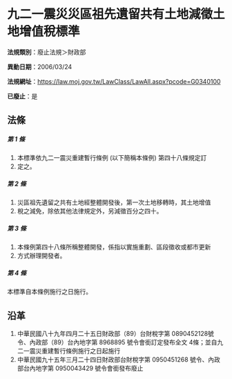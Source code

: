# 九二一震災災區祖先遺留共有土地減徵土地增值稅標準

**法規類別**：廢止法規＞財政部

**異動日期**：2006/03/24  

**法規網址**：https://law.moj.gov.tw/LawClass/LawAll.aspx?pcode=G0340100

**已廢止**：是



## 法條
##### 第 1 條
1. 本標準依九二一震災重建暫行條例 (以下簡稱本條例) 第四十八條規定訂
1. 定之。

##### 第 2 條
1. 災區祖先遺留之共有土地經整體開發後，第一次土地移轉時，其土地增值
1. 稅之減免，除依其他法律規定外，另減徵百分之四十。

##### 第 3 條
1. 本條例第四十八條所稱整體開發，係指以實施重劃、區段徵收或都市更新
1. 方式辦理開發者。

##### 第 4 條
本標準自本條例施行之日施行。

## 沿革
1. 中華民國八十九年四月二十五日財政部（89）台財稅字第 0890452128號令、內政部（89）台內地字第 8968895  號令會銜訂定發布全文 4條；並自九二一震災重建暫行條例施行之日起施行
1. 中華民國九十五年三月二十四日財政部台財稅字第 0950451268 號令、內政部台內地字第 0950043429 號令會銜發布廢止
